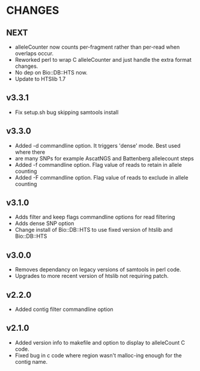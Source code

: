 # CHANGES

## NEXT

* alleleCounter now counts per-fragment rather than per-read when overlaps occur.
* Reworked perl to wrap C alleleCounter and just handle the extra format changes.
* No dep on Bio::DB::HTS now.
* Update to HTSlib 1.7

## v3.3.1

* Fix setup.sh bug skipping samtools install

## v3.3.0

* Added -d commandline option. It triggers 'dense' mode. Best used where there
* are many SNPs for example AscatNGS and Battenberg allelecount steps
* Added -f commandline option. Flag value of reads to retain in allele counting
* Added -F commandline option. Flag value of reads to exclude in allele counting

## v3.1.0

* Adds filter and keep flags commandline options for read filtering
* Adds dense SNP option
* Change install of Bio::DB::HTS to use fixed version of htslib and Bio::DB::HTS

## v3.0.0

* Removes dependancy on legacy versions of samtools in perl code.
* Upgrades to more recent version of htslib not requiring patch.

## v2.2.0

* Added contig filter commandline option

## v2.1.0

* Added version info to makefile and option to display to alleleCount C code.
* Fixed bug in c code where region wasn't malloc-ing enough for the contig name.
